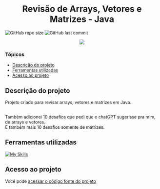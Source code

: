 
# <h1 align="center"> Revisão de Arrays, Vetores e Matrizes - Java </h1>
![GitHub repo size](https://img.shields.io/github/repo-size/PedroQueiroz1/ArraysVetoresMatrizes?style=plastic)
![GitHub last commit](https://img.shields.io/github/last-commit/PedroQueiroz1/ArraysVetoresMatrizes?style=plastic)

<p align="center">
   <img src="http://img.shields.io/static/v1?label=STATUS&message=EM%20DESENVOLVIMENTO&color=RED&style=for-the-badge" #vitrinedev/>
</p>

### Tópicos 

- [Descrição do projeto](#descrição-do-projeto)
- [Ferramentas utilizadas](#ferramentas-utilizadas)
- [Acesso ao projeto](#acesso-ao-projeto)

## Descrição do projeto 

<p align="justify">
 Projeto criado para revisar arrays, vetores e matrizes em Java.
 
<br>Também adicionei 10 desafios que pedi que o chatGPT sugerisse pra mim, de arrays e vetores.
<br>E também mais 10 desafios somente de matrizes.


## Ferramentas utilizadas
[![My Skills](https://skillicons.dev/icons?i=java)](https://skillicons.dev)

## Acesso ao projeto

Você pode [acessar o código fonte do projeto](https://github.com/PedroQueiroz1/ArraysVetoresMatrizes)
